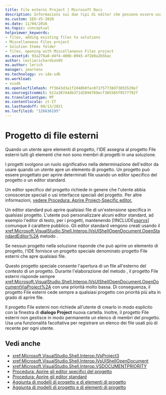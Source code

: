 ```yaml
---
title: File esterni Project | Microsoft Docs
description: Informazioni sui due tipi di editor che possono essere usati per aprire file in un progetto Visual Studio e sul ruolo del progetto per determinare l'editor da usare.
ms.custom: SEO-VS-2020
ms.date: 11/04/2016
ms.topic: conceptual
helpviewer_keywords:
- files, adding existing files to solutions
- Miscellaneous Files project
- Solution Items folder
- files, opening with Miscellaneous Files project
ms.assetid: 93a278a8-d4f4-400b-8945-4f1b0a2b5bac
author: leslierichardson95
ms.author: lerich
manager: jmartens
ms.technology: vs-ide-sdk
ms.workload:
- vssdk
ms.openlocfilehash: ff3643d3a1f2d48b0fac071f57738d73055529e7
ms.sourcegitcommit: b12a38744db371d2894769ecf305585f9577792f
ms.translationtype: MT
ms.contentlocale: it-IT
ms.lasthandoff: 09/13/2021
ms.locfileid: "126636195"
---
```

# <a name="miscellaneous-files-project"></a>Progetto di file esterni
Quando un utente apre elementi di progetto, l'IDE assegna al progetto File esterni tutti gli elementi che non sono membri di progetti in una soluzione.

 I progetti svolgono un ruolo significativo nella determinazione dell'editor da usare quando un utente apre un elemento di progetto. Un progetto può essere progettato per aprire determinati file usando un editor specifico del progetto o un editor standard.

 Un editor specifico del progetto richiede in genere che l'utente abbia conoscenze speciali o usi interfacce speciali del progetto. Per altre informazioni, [vedere Procedura: Aprire Project-Specific editor.](../../extensibility/how-to-open-project-specific-editors.md)

 Un editor standard può aprire qualsiasi file di un'estensione specifica in qualsiasi progetto. L'utente può personalizzare alcuni editor standard, ad esempio l'editor di testo, per i progetti, mantenendo [!INCLUDE[vsprvs](../../code-quality/includes/vsprvs_md.md)] comunque il carattere pubblico. Gli editor standard vengono creati usando il <xref:Microsoft.VisualStudio.Shell.Interop.IVsUIShellOpenDocument.OpenStandardEditor%2A> metodo .

 Se nessun progetto nella soluzione risponde che può aprire un elemento di progetto, l'IDE fornisce un progetto speciale denominato progetto File esterni che apre qualsiasi file.

 Questo progetto speciale consente l'apertura di un file all'esterno del contesto di un progetto. Durante l'elaborazione del metodo , il progetto File esterni risponde sempre <xref:Microsoft.VisualStudio.Shell.Interop.IVsUIShellOpenDocument.OpenDocumentViaProject%2A> con una priorità molto bassa. Di conseguenza, il progetto File esterni cede sempre a qualsiasi progetto con priorità più alta in grado di aprire file.

 Il progetto File esterni non richiede all'utente di crearlo in modo esplicito con la finestra di **dialogo Project** nuova cartella. Inoltre, il progetto File esterni non gestisce in modo permanente un elenco di membri del progetto. Usa una funzionalità facoltativa per registrare un elenco dei file usati più di recente per ogni utente.

## <a name="see-also"></a>Vedi anche
- <xref:Microsoft.VisualStudio.Shell.Interop.IVsProject3>
- <xref:Microsoft.VisualStudio.Shell.Interop.IVsUIShellOpenDocument>
- <xref:Microsoft.VisualStudio.Shell.Interop.VSDOCUMENTPRIORITY>
- [Procedura: Aprire gli editor specifici del progetto](../../extensibility/how-to-open-project-specific-editors.md)
- [Procedura: Aprire gli editor standard](../../extensibility/how-to-open-standard-editors.md)
- [Aggiunta di modelli di progetto e di elementi di progetto](../../extensibility/internals/adding-project-and-project-item-templates.md)
- [Aggiunta di modelli di progetto e di elementi di progetto](../../extensibility/internals/adding-project-and-project-item-templates.md)
